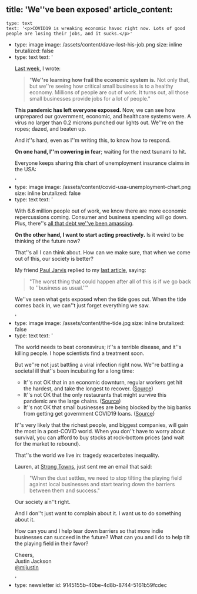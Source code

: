 title: 'We''ve been exposed'
article_content:
  -
    type: text
    text: '<p>COVID19 is wreaking economic havoc right now. Lots of good people are losing their jobs, and it sucks.</p>'
  -
    type: image
    image: /assets/content/dave-lost-his-job.png
    size: inline
    brutalized: false
  -
    type: text
    text: '<p><a href="https://justinjackson.ca/fight-amazon">Last week</a>, I wrote:</p><blockquote><p>"<strong>We''re learning how frail the economic system is.</strong> Not only that, but we''re seeing how critical small business is to a healthy economy. Millions of people are out of work. It turns out, all those small businesses provide jobs for a lot of people."</p></blockquote><p><strong>This pandemic has left everyone exposed.</strong> Now, we can see how unprepared our government, economic, and healthcare systems were. A virus no larger than 0.2 microns punched our lights out. We''re on the ropes; dazed, and beaten up.</p><p>And it''s hard, even as I''m writing this, to know how to respond.</p><p><strong>On one hand, I''m cowering in fear</strong>; waiting for the next tsunami to hit. </p><p>Everyone keeps sharing this chart of unemployment insurance claims in the USA:</p>'
  -
    type: image
    image: /assets/content/covid-usa-unemployment-chart.png
    size: inline
    brutalized: false
  -
    type: text
    text: '<p>With 6.6 million people out of work, we know there are more economic repercussions coming. Consumer and business spending will go down. Plus, there''s <a href="https://business.financialpost.com/personal-finance/debt/half-of-canadians-say-they-are-on-brink-of-insolvency-as-coronavirus-threatens-to-burst-countrys-consumer-debt-bubble">all that debt we''ve been amassing</a>.</p><p><strong>On the other hand, I want to start acting proactively.</strong> Is it weird to be thinking of the future now?</p><p>That''s all I can think about. How can we make sure, that when we come out of this, our society is better?</p><p>My friend <a href="https://pjrvs.com/">Paul Jarvis</a> replied to my <a href="https://justinjackson.ca/fight-amazon">last article</a>, saying:</p><blockquote><p>"The worst thing that could happen after all of this is if we go back to ''business as usual.''"</p></blockquote><p>We''ve seen what gets exposed when the tide goes out. When the tide comes back in, we can''t just forget everything we saw.</p>'
  -
    type: image
    image: /assets/content/the-tide.jpg
    size: inline
    brutalized: false
  -
    type: text
    text: '<p>The world needs to beat coronavirus; it''s a terrible disease, and it''s killing people. I hope scientists find a treatment soon.</p><p>But we''re not just battling a viral infection right now. We''re battling a societal ill that''s been incubating for a long time:</p><ul><li>It''s not OK that in an economic downturn, regular workers get hit the hardest, and take the longest to recover. (<a href="https://www.cnbc.com/2020/04/02/us-wages-could-take-4-to-5-years-to-recover-from-coronavirus-outbreak.html">Source</a>)</li><li>It''s not OK that the only restaurants that might survive this pandemic are the large chains. (<a href="https://www.nytimes.com/interactive/2020/03/27/magazine/david-chang-restaurants-covid19.html">Source</a>)</li><li>It''s not OK that small businesses are being blocked by the big banks from getting get government COVID19 loans. (<a href="https://www.americanbanker.com/news/bofa-offers-emergency-loans-to-borrowers-first-freezing-out-depositors">Source</a>)</li></ul><p>It''s very likely that the richest people, and biggest companies, will gain the most in a post-COVID world. When you don''t have to worry about survival, you can afford to buy stocks at rock-bottom prices (and wait for the market to rebound).</p><p>That''s the world we live in: tragedy exacerbates inequality.</p><p>Lauren, at <a href="https://www.strongtowns.org/">Strong Towns</a>, just sent me an email that said:</p><blockquote><p>"When the dust settles, we need to stop tilting the playing field against local businesses and start tearing down the barriers between them and success."</p></blockquote><p>Our society ain''t right.</p><p>And I don''t just want to complain about it. I want us to do something about it.</p><p>How can you and I help tear down barriers so that more indie businesses can succeed in the future? What can you and I do to help tilt the playing field in their favor?</p><p>Cheers,<br>Justin Jackson<br><a href="https://twitter.com/mijustin">@mijustin</a></p>'
  -
    type: newsletter
id: 9145155b-40be-4d8b-8744-5161b59fcdec
